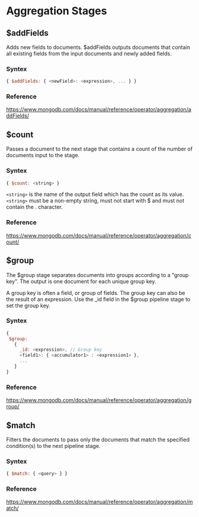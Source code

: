 # Aggregation Stages

## $addFields
Adds new fields to documents. $addFields outputs documents that contain all existing fields from the input documents and newly added fields.

### Syntex
```javascript
{ $addFields: { <newField>: <expression>, ... } }
```

### Reference
https://www.mongodb.com/docs/manual/reference/operator/aggregation/addFields/

## $count
Passes a document to the next stage that contains a count of the number of documents input to the stage.

### Syntex
```javascript
{ $count: <string> }
```
```<string>``` is the name of the output field which has the count as its value. ```<string>``` must be a non-empty string, must not start with $ and must not contain the . character.

### Reference
https://www.mongodb.com/docs/manual/reference/operator/aggregation/count/

## $group
The $group stage separates documents into groups according to a "group key". The output is one document for each unique group key.

A group key is often a field, or group of fields. The group key can also be the result of an expression. Use the _id field in the $group pipeline stage to set the group key. 

### Syntex
```javascript
{
 $group:
   {
     _id: <expression>, // Group key
     <field1>: { <accumulator1> : <expression1> },
     ...
   }
}
```

### Reference
https://www.mongodb.com/docs/manual/reference/operator/aggregation/group/

## $match
Filters the documents to pass only the documents that match the specified condition(s) to the next pipeline stage.

### Syntex
```javascript
{ $match: { <query> } }
```

### Reference
https://www.mongodb.com/docs/manual/reference/operator/aggregation/match/

